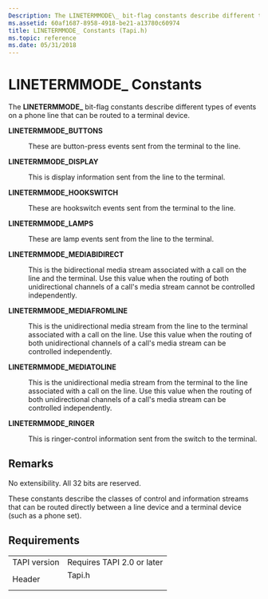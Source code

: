 ```yaml
---
Description: The LINETERMMODE\_ bit-flag constants describe different types of events on a phone line that can be routed to a terminal device.
ms.assetid: 60af1687-8958-4918-be21-a13780c60974
title: LINETERMMODE_ Constants (Tapi.h)
ms.topic: reference
ms.date: 05/31/2018
---
```


# LINETERMMODE\_ Constants

The **LINETERMMODE\_** bit-flag constants describe different types of events on a phone line that can be routed to a terminal device.

<dl> <dt>

<span id="LINETERMMODE_BUTTONS"></span><span id="linetermmode_buttons"></span>**LINETERMMODE\_BUTTONS**
</dt> <dd> <dl> <dt>



These are button-press events sent from the terminal to the line.


</dt> </dl> </dd> <dt>

<span id="LINETERMMODE_DISPLAY"></span><span id="linetermmode_display"></span>**LINETERMMODE\_DISPLAY**
</dt> <dd> <dl> <dt>



This is display information sent from the line to the terminal.


</dt> </dl> </dd> <dt>

<span id="LINETERMMODE_HOOKSWITCH"></span><span id="linetermmode_hookswitch"></span>**LINETERMMODE\_HOOKSWITCH**
</dt> <dd> <dl> <dt>



These are hookswitch events sent from the terminal to the line.


</dt> </dl> </dd> <dt>

<span id="LINETERMMODE_LAMPS"></span><span id="linetermmode_lamps"></span>**LINETERMMODE\_LAMPS**
</dt> <dd> <dl> <dt>



These are lamp events sent from the line to the terminal.


</dt> </dl> </dd> <dt>

<span id="LINETERMMODE_MEDIABIDIRECT"></span><span id="linetermmode_mediabidirect"></span>**LINETERMMODE\_MEDIABIDIRECT**
</dt> <dd> <dl> <dt>



This is the bidirectional media stream associated with a call on the line and the terminal. Use this value when the routing of both unidirectional channels of a call's media stream cannot be controlled independently.


</dt> </dl> </dd> <dt>

<span id="LINETERMMODE_MEDIAFROMLINE"></span><span id="linetermmode_mediafromline"></span>**LINETERMMODE\_MEDIAFROMLINE**
</dt> <dd> <dl> <dt>



This is the unidirectional media stream from the line to the terminal associated with a call on the line. Use this value when the routing of both unidirectional channels of a call's media stream can be controlled independently.


</dt> </dl> </dd> <dt>

<span id="LINETERMMODE_MEDIATOLINE"></span><span id="linetermmode_mediatoline"></span>**LINETERMMODE\_MEDIATOLINE**
</dt> <dd> <dl> <dt>



This is the unidirectional media stream from the terminal to the line associated with a call on the line. Use this value when the routing of both unidirectional channels of a call's media stream can be controlled independently.


</dt> </dl> </dd> <dt>

<span id="LINETERMMODE_RINGER"></span><span id="linetermmode_ringer"></span>**LINETERMMODE\_RINGER**
</dt> <dd> <dl> <dt>



This is ringer-control information sent from the switch to the terminal.


</dt> </dl> </dd> </dl>

## Remarks

No extensibility. All 32 bits are reserved.

These constants describe the classes of control and information streams that can be routed directly between a line device and a terminal device (such as a phone set).

## Requirements



|                         |                                                                                   |
|-------------------------|-----------------------------------------------------------------------------------|
| TAPI version<br/> | Requires TAPI 2.0 or later<br/>                                             |
| Header<br/>       | <dl> <dt>Tapi.h</dt> </dl> |



 

 




